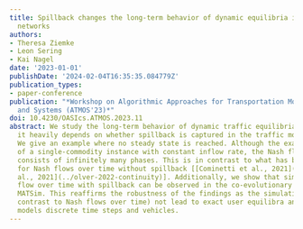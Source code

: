 ```yaml
---
title: Spillback changes the long-term behavior of dynamic equilibria in fluid queuing
  networks
authors:
- Theresa Ziemke
- Leon Sering
- Kai Nagel
date: '2023-01-01'
publishDate: '2024-02-04T16:35:35.084779Z'
publication_types:
- paper-conference
publication: "*Workshop on Algorithmic Approaches for Transportation Modelling, Optimization,
  and Systems (ATMOS'23)*"
doi: 10.4230/OASIcs.ATMOS.2023.11
abstract: We study the long-term behavior of dynamic traffic equilibria and find that
  it heavily depends on whether spillback is captured in the traffic model or not.
  We give an example where no steady state is reached. Although the example consists
  of a single-commodity instance with constant inflow rate, the Nash flow over time
  consists of infinitely many phases. This is in contrast to what has been proven
  for Nash flows over time without spillback [[Cominetti et al., 2021](https://doi.org/10.1287/opre.2020.2081); [Olver et
  al., 2021](../olver-2022-continuity)]. Additionally, we show that similar phase oscillations as in the Nash
  flow over time with spillback can be observed in the co-evolutionary transport simulation
  MATSim. This reaffirms the robustness of the findings as the simulation does (in
  contrast to Nash flows over time) not lead to exact user equilibra and, moreover,
  models discrete time steps and vehicles.
---
```

